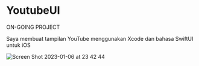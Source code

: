 # YoutubeUI
ON-GOING PROJECT

Saya membuat tampilan YouTube menggunakan Xcode dan bahasa SwiftUI untuk iOS

![Screen Shot 2023-01-06 at 23 42 44](https://user-images.githubusercontent.com/57698020/211067293-656dfde1-73ea-4309-ae34-18779a04583b.png)
